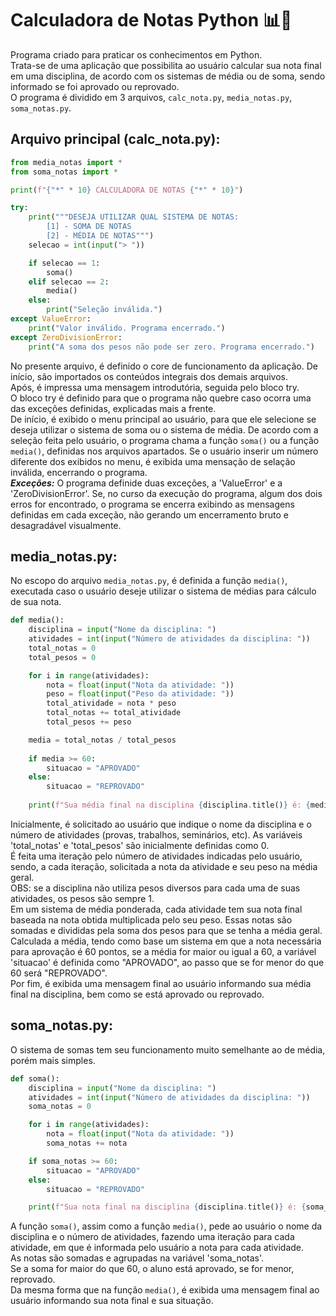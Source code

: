 # Calculadora de Notas Python 📊🐍

Programa criado para praticar os conhecimentos em Python.  
Trata-se de uma aplicação que possibilita ao usuário calcular sua nota final em uma disciplina, de acordo com os sistemas de média ou de soma, sendo informado se foi aprovado ou reprovado.  
O programa é dividido em 3 arquivos, `calc_nota.py`, `media_notas.py`, `soma_notas.py`.

## Arquivo principal (calc_nota.py):

```python
from media_notas import *
from soma_notas import *

print(f"{"*" * 10} CALCULADORA DE NOTAS {"*" * 10}")

try:
    print("""DESEJA UTILIZAR QUAL SISTEMA DE NOTAS:
        [1] - SOMA DE NOTAS
        [2] - MÉDIA DE NOTAS""")
    selecao = int(input("> "))

    if selecao == 1:
        soma()
    elif selecao == 2:
        media()
    else:
        print("Seleção inválida.")
except ValueError:
    print("Valor inválido. Programa encerrado.")
except ZeroDivisionError:
    print("A soma dos pesos não pode ser zero. Programa encerrado.")
```
No presente arquivo, é definido o core de funcionamento da aplicação. De início, são importados os conteúdos integrais dos demais arquivos.  
Após, é impressa uma mensagem introdutória, seguida pelo bloco try.  
O bloco try é definido para que o programa não quebre caso ocorra uma das exceções definidas, explicadas mais a frente.  
De início, é exibido o menu principal ao usuário, para que ele selecione se deseja utilizar o sistema de soma ou o sistema de média. De acordo com a seleção feita pelo usuário, o programa chama a função `soma()` ou a função `media()`, definidas nos arquivos apartados. Se o usuário inserir um número diferente dos exibidos no menu, é exibida uma mensação de selação inválida, encerrando o programa.  
_**Exceções:**_ O programa definide duas exceções, a 'ValueError' e a 'ZeroDivisionError'. Se, no curso da execução do programa, algum dos dois erros for encontrado, o programa se encerra exibindo as mensagens definidas em cada exceção, não gerando um encerramento bruto e desagradável visualmente.  

## media_notas.py:
No escopo do arquivo `media_notas.py`, é definida a função `media()`, executada caso o usuário deseje utilizar o sistema de médias para cálculo de sua nota.
```python
def media():
    disciplina = input("Nome da disciplina: ")
    atividades = int(input("Número de atividades da disciplina: "))
    total_notas = 0
    total_pesos = 0

    for i in range(atividades):
        nota = float(input("Nota da atividade: "))
        peso = float(input("Peso da atividade: "))
        total_atividade = nota * peso
        total_notas += total_atividade
        total_pesos += peso

    media = total_notas / total_pesos
    
    if media >= 60:
        situacao = "APROVADO"
    else:
        situacao = "REPROVADO"
    
    print(f"Sua média final na disciplina {disciplina.title()} é: {media} \nVocê foi {situacao}")

```
Inicialmente, é solicitado ao usuário que indique o nome da disciplina e o número de atividades (provas, trabalhos, seminários, etc). As variáveis 'total_notas' e 'total_pesos' são inicialmente definidas como 0.  
É feita uma iteração pelo número de atividades indicadas pelo usuário, sendo, a cada iteração, solicitada a nota da atividade e seu peso na média geral.  
OBS: se a disciplina não utiliza pesos diversos para cada uma de suas atividades, os pesos são sempre 1.  
Em um sistema de média ponderada, cada atividade tem sua nota final baseada na nota obtida multiplicada pelo seu peso. Essas notas são somadas e divididas pela soma dos pesos para que se tenha a média geral.  
Calculada a média, tendo como base um sistema em que a nota necessária para aprovação é 60 pontos, se a média for maior ou igual a 60, a variável 'situacao' é definida como "APROVADO", ao passo que se for menor do que 60 será "REPROVADO".  
Por fim, é exibida uma mensagem final ao usuário informando sua média final na disciplina, bem como se está aprovado ou reprovado.

## soma_notas.py:
O sistema de somas tem seu funcionamento muito semelhante ao de média, porém mais simples.
```python
def soma():
    disciplina = input("Nome da disciplina: ")
    atividades = int(input("Número de atividades da disciplina: "))
    soma_notas = 0

    for i in range(atividades):
        nota = float(input("Nota da atividade: "))
        soma_notas += nota

    if soma_notas >= 60:
        situacao = "APROVADO"
    else:
        situacao = "REPROVADO"

    print(f"Sua nota final na disciplina {disciplina.title()} é: {soma_notas} \nVocê foi {situacao}")

```
A função `soma()`, assim como a função `media()`, pede ao usuário o nome da disciplina e o número de atividades, fazendo uma iteração para cada atividade, em que é informada pelo usuário a nota para cada atividade.  
As notas são somadas e agrupadas na variável 'soma_notas'.  
Se a soma for maior do que 60, o aluno está aprovado, se for menor, reprovado.  
Da mesma forma que na função `media()`, é exibida uma mensagem final ao usuário informando sua nota final e sua situação.